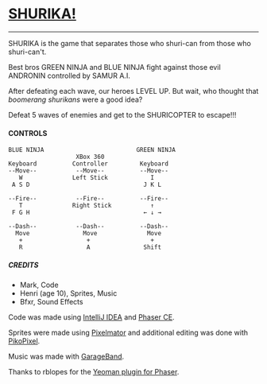 # [SHURIKA!](http://dispersemedia.com/shurika/)

---

SHURIKA is the game that separates those who shuri-can from those who shuri-can't.

Best bros GREEN NINJA and BLUE NINJA fight against those evil ANDRONIN controlled by SAMUR A.I.

After defeating each wave, our heroes LEVEL UP. But wait, who thought that *boomerang shurikans* were a good idea?

Defeat 5 waves of enemies and get to the SHURICOPTER to escape!!!

#### CONTROLS 

```text
BLUE NINJA                          GREEN NINJA 
                   XBox 360
Keyboard          Controller         Keyboard
--Move--           --Move--          --Move-- 
   W              Left Stick            I
 A S D                                J K L
 
--Fire--           --Fire--          --Fire--
   T              Right Stick           ↑
 F G H                                ← ↓ →
 
--Dash--           --Dash--          --Dash--
  Move               Move              Move
   +                  +                 +
   R                  A               Shift
```

##### CREDITS  

- Mark, Code
- Henri (age 10), Sprites, Music 
- Bfxr, Sound Effects

Code was made using [IntelliJ IDEA](https://www.jetbrains.com/idea/) and [Phaser CE](https://github.com/photonstorm/phaser-ce).

Sprites were made using [Pixelmator](http://www.pixelmator.com/pro/) and additional editing was done with [PikoPixel](http://twilightedge.com/mac/pikopixel/).

Music was made with [GarageBand](https://www.apple.com/ios/garageband/).

Thanks to rblopes for the [Yeoman plugin for Phaser](https://github.com/rblopes/generator-phaser-plus).
